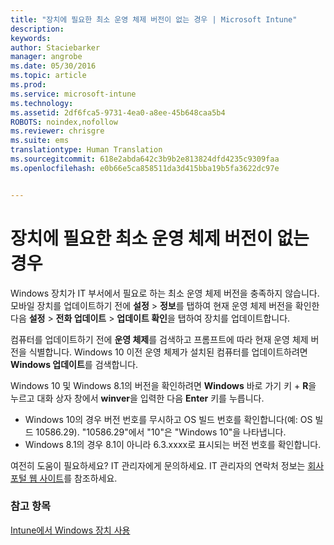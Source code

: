 ```yaml
---
title: "장치에 필요한 최소 운영 체제 버전이 없는 경우 | Microsoft Intune"
description: 
keywords: 
author: Staciebarker
manager: angrobe
ms.date: 05/30/2016
ms.topic: article
ms.prod: 
ms.service: microsoft-intune
ms.technology: 
ms.assetid: 2df6fca5-9731-4ea0-a8ee-45b648caa5b4
ROBOTS: noindex,nofollow
ms.reviewer: chrisgre
ms.suite: ems
translationtype: Human Translation
ms.sourcegitcommit: 618e2abda642c3b9b2e813824dfd4235c9309faa
ms.openlocfilehash: e0b66e5ca858511da3d415bba19b5fa3622dc97e


---
```



# 장치에 필요한 최소 운영 체제 버전이 없는 경우

Windows 장치가 IT 부서에서 필요로 하는 최소 운영 체제 버전을 충족하지 않습니다. 모바일 장치를 업데이트하기 전에 **설정** &gt; **정보**를 탭하여 현재 운영 체제 버전을 확인한 다음 **설정** &gt; **전화 업데이트** &gt; **업데이트 확인**을 탭하여 장치를 업데이트합니다.

컴퓨터를 업데이트하기 전에 **운영 체제**를 검색하고 프롬프트에 따라 현재 운영 체제 버전을 식별합니다. Windows 10 이전 운영 체제가 설치된 컴퓨터를 업데이트하려면 **Windows 업데이트**를 검색합니다.

Windows 10 및 Windows 8.1의 버전을 확인하려면 **Windows** 바로 가기 키 + **R**을 누르고 대화 상자 창에서 **winver**을 입력한 다음 **Enter** 키를 누릅니다.

- Windows 10의 경우 버전 번호를 무시하고 OS 빌드 번호를 확인합니다(예: OS 빌드 10586.29). "10586.29"에서 "10"은 "Windows 10"을 나타냅니다.
- Windows 8.1의 경우 8.1이 아니라 6.3.xxxx로 표시되는 버전 번호를 확인합니다.

여전히 도움이 필요하세요? IT 관리자에게 문의하세요. IT 관리자의 연락처 정보는 [회사 포털 웹 사이트](http://portal.manage.microsoft.com)를 참조하세요.

### 참고 항목
[Intune에서 Windows 장치 사용](using-your-windows-device-with-intune.md)



<!--HONumber=Jul16_HO4-->


